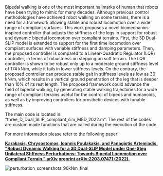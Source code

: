 Bipedal walking is one of the most important hallmarks of human that robots have been trying to mimic for many decades. Although previous control methodologies have achieved robot walking on some terrains, there is a need for a framework allowing stable and robust locomotion over a wide range of compliant surfaces. This work proposes a novel biomechanics-inspired controller that adjusts the stiffness of the legs in support for robust and dynamic bipedal locomotion over compliant terrains. First, the 3D Dual-SLIP model is extended to support for the first time locomotion over compliant surfaces with variable stiffness and damping parameters. Then, the proposed controller is compared to a Linear-Quadratic Regulator (LQR) controller, in terms of robustness on stepping on soft terrain. The LQR controller is shown to be robust only up to a moderate ground stiffness level of 174 kN/m, while it fails in lower stiffness levels. On the contrary, the proposed controller can produce stable gait in stiffness levels as low as 30 kN/m, which results in a vertical ground penetration of the leg that is deeper than 10% of its rest length. The proposed framework could advance the field of bipedal walking, by generating stable walking trajectories for a wide range of compliant terrains useful for the control of bipeds and humanoids, as well as by improving controllers for prosthetic devices with tunable stiffness.

The main code is located in "three_D_Dual_SLIP_compliant_sim_MED_2022.m". The rest of the codes are custom made functions that are called during the execution of the code.

For more information please refer to the following paper:

**[Karakasis, Chrysostomos, Ioannis Poulakakis, and Panagiotis Artemiadis. "Robust Dynamic Walking for a 3D Dual-SLIP Model under One-Step Unilateral Stiffness Perturbations: Towards Bipedal Locomotion over Compliant Terrain." arXiv preprint arXiv:2203.07471 (2022).](https://arxiv.org/abs/2203.07471)**

![perturbation_screenshots_90kNm_final](https://user-images.githubusercontent.com/95447396/159397608-f42770cb-daae-45e7-968f-e54667598d74.png)
